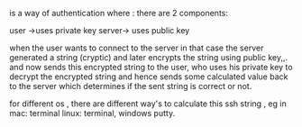 is a way of authentication where :
there are 2 components:

user ->uses private key
server-> uses public key

when the user wants to connect to the server in that case the server generated a string (cryptic) and later encrypts the string using public key,,. and now sends this encrypted string to the user, who uses his private key to decrypt the encrypted string and hence sends some calculated value back to the server which determines if the sent string is correct or not. 

for different os  , there are different way's to calculate this ssh string , eg in mac: terminal
linux: terminal, windows putty.